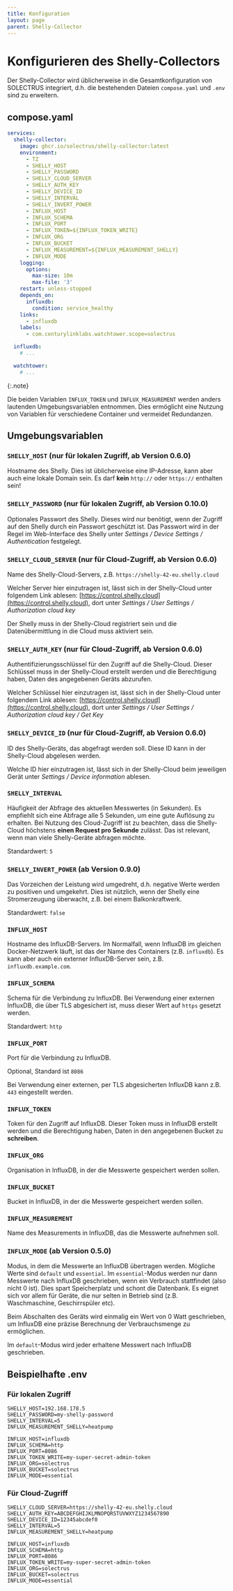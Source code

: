 ```yaml
---
title: Konfiguration
layout: page
parent: Shelly-Collector
---
```


# Konfigurieren des Shelly-Collectors

Der Shelly-Collector wird üblicherweise in die Gesamtkonfiguration von SOLECTRUS integriert, d.h. die bestehenden Dateien `compose.yaml` und `.env` sind zu erweitern.

## compose.yaml

```yaml
services:
  shelly-collector:
    image: ghcr.io/solectrus/shelly-collector:latest
    environment:
      - TZ
      - SHELLY_HOST
      - SHELLY_PASSWORD
      - SHELLY_CLOUD_SERVER
      - SHELLY_AUTH_KEY
      - SHELLY_DEVICE_ID
      - SHELLY_INTERVAL
      - SHELLY_INVERT_POWER
      - INFLUX_HOST
      - INFLUX_SCHEMA
      - INFLUX_PORT
      - INFLUX_TOKEN=${INFLUX_TOKEN_WRITE}
      - INFLUX_ORG
      - INFLUX_BUCKET
      - INFLUX_MEASUREMENT=${INFLUX_MEASUREMENT_SHELLY}
      - INFLUX_MODE
    logging:
      options:
        max-size: 10m
        max-file: '3'
    restart: unless-stopped
    depends_on:
      influxdb:
        condition: service_healthy
    links:
      - influxdb
    labels:
      - com.centurylinklabs.watchtower.scope=solectrus

  influxdb:
    # ...

  watchtower:
    # ...
```

{:.note}

Die beiden Variablen `INFLUX_TOKEN` und `INFLUX_MEASUREMENT` werden anders lautenden Umgebungsvariablen entnommen. Dies ermöglicht eine Nutzung von Variablen für verschiedene Container und vermeidet Redundanzen.

## Umgebungsvariablen

### `SHELLY_HOST` (nur für lokalen Zugriff, ab Version 0.6.0)

Hostname des Shelly. Dies ist üblicherweise eine IP-Adresse, kann aber auch eine lokale Domain sein. Es darf **kein** `http://` oder `https://` enthalten sein!

### `SHELLY_PASSWORD` (nur für lokalen Zugriff, ab Version 0.10.0)

Optionales Passwort des Shelly. Dieses wird nur benötigt, wenn der Zugriff auf den Shelly durch ein Passwort geschützt ist. Das Passwort wird in der Regel im Web-Interface des Shelly unter _Settings / Device Settings / Authentication_ festgelegt.

### `SHELLY_CLOUD_SERVER` (nur für Cloud-Zugriff, ab Version 0.6.0)

Name des Shelly-Cloud-Servers, z.B. `https://shelly-42-eu.shelly.cloud`

Welcher Server hier einzutragen ist, lässt sich in der Shelly-Cloud unter folgendem Link ablesen:
[https://control.shelly.cloud](https://control.shelly.cloud), dort unter _Settings / User Settings / Authorization cloud key_

Der Shelly muss in der Shelly-Cloud registriert sein und die Datenübermittlung in die Cloud muss aktiviert sein.

### `SHELLY_AUTH_KEY` (nur für Cloud-Zugriff, ab Version 0.6.0)

Authentifizierungsschlüssel für den Zugriff auf die Shelly-Cloud. Dieser Schlüssel muss in der Shelly-Cloud erstellt werden und die Berechtigung haben, Daten des angegebenen Geräts abzurufen.

Welcher Schlüssel hier einzutragen ist, lässt sich in der Shelly-Cloud unter folgendem Link ablesen:
[https://control.shelly.cloud](https://control.shelly.cloud), dort unter _Settings / User Settings / Authorization cloud key / Get Key_

### `SHELLY_DEVICE_ID` (nur für Cloud-Zugriff, ab Version 0.6.0)

ID des Shelly-Geräts, das abgefragt werden soll. Diese ID kann in der Shelly-Cloud abgelesen werden.

Welche ID hier einzutragen ist, lässt sich in der Shelly-Cloud beim jeweiligen Gerät unter _Settings / Device information_ ablesen.

### `SHELLY_INTERVAL`

Häufigkeit der Abfrage des aktuellen Messwertes (in Sekunden). Es empfiehlt sich eine Abfrage alle 5 Sekunden, um eine gute Auflösung zu erhalten. Bei Nutzung des Cloud-Zugriff ist zu beachten, dass die Shelly-Cloud höchstens **einen Request pro Sekunde** zulässt. Das ist relevant, wenn man viele Shelly-Geräte abfragen möchte.

Standardwert: `5`

### `SHELLY_INVERT_POWER` (ab Version 0.9.0)

Das Vorzeichen der Leistung wird umgedreht, d.h. negative Werte werden zu positiven und umgekehrt. Dies ist nützlich, wenn der Shelly eine Stromerzeugung überwacht, z.B. bei einem Balkonkraftwerk.

Standardwert: `false`

### `INFLUX_HOST`

Hostname des InfluxDB-Servers. Im Normalfall, wenn InfluxDB im gleichen Docker-Netzwerk läuft, ist das der Name des Containers (z.B. `influxdb`). Es kann aber auch ein externer InfluxDB-Server sein, z.B. `influxdb.example.com`.

### `INFLUX_SCHEMA`

Schema für die Verbindung zu InfluxDB. Bei Verwendung einer externen InfluxDB, die über TLS abgesichert ist, muss dieser Wert auf `https` gesetzt werden.

Standardwert: `http`

### `INFLUX_PORT`

Port für die Verbindung zu InfluxDB.

Optional, Standard ist `8086`

Bei Verwendung einer externen, per TLS abgesicherten InfluxDB kann z.B. `443` eingestellt werden.

### `INFLUX_TOKEN`

Token für den Zugriff auf InfluxDB. Dieser Token muss in InfluxDB erstellt werden und die Berechtigung haben, Daten in den angegebenen Bucket zu **schreiben**.

### `INFLUX_ORG`

Organisation in InfluxDB, in der die Messwerte gespeichert werden sollen.

### `INFLUX_BUCKET`

Bucket in InfluxDB, in der die Messwerte gespeichert werden sollen.

### `INFLUX_MEASUREMENT`

Name des Measurements in InfluxDB, das die Messwerte aufnehmen soll.

### `INFLUX_MODE` (ab Version 0.5.0)

Modus, in dem die Messwerte an InfluxDB übertragen werden. Mögliche Werte sind `default` und `essential`. Im `essential`-Modus werden nur dann Messwerte nach InfluxDB geschrieben, wenn ein Verbrauch stattfindet (also nicht 0 ist). Dies spart Speicherplatz und schont die Datenbank. Es eignet sich vor allem für Geräte, die nur selten in Betrieb sind (z.B. Waschmaschine, Geschirrspüler etc).

Beim Abschalten des Geräts wird einmalig ein Wert von 0 Watt geschrieben, um InfluxDB eine präzise Berechnung der Verbrauchsmenge zu ermöglichen.

Im `default`-Modus wird jeder erhaltene Messwert nach InfluxDB geschrieben.

## Beispielhafte .env

### Für lokalen Zugriff

```properties
SHELLY_HOST=192.168.178.5
SHELLY_PASSWORD=my-shelly-password
SHELLY_INTERVAL=5
INFLUX_MEASUREMENT_SHELLY=heatpump

INFLUX_HOST=influxdb
INFLUX_SCHEMA=http
INFLUX_PORT=8086
INFLUX_TOKEN_WRITE=my-super-secret-admin-token
INFLUX_ORG=solectrus
INFLUX_BUCKET=solectrus
INFLUX_MODE=essential
```

### Für Cloud-Zugriff

```properties
SHELLY_CLOUD_SERVER=https://shelly-42-eu.shelly.cloud
SHELLY_AUTH_KEY=ABCDEFGHIJKLMNOPQRSTUVWXYZ1234567890
SHELLY_DEVICE_ID=12345abcdef0
SHELLY_INTERVAL=5
INFLUX_MEASUREMENT_SHELLY=heatpump

INFLUX_HOST=influxdb
INFLUX_SCHEMA=http
INFLUX_PORT=8086
INFLUX_TOKEN_WRITE=my-super-secret-admin-token
INFLUX_ORG=solectrus
INFLUX_BUCKET=solectrus
INFLUX_MODE=essential
```
